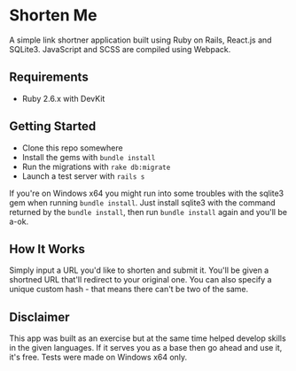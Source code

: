 # Shorten Me
A simple link shortner application built using Ruby on Rails, React.js and SQLite3.
JavaScript and SCSS are compiled using Webpack.

## Requirements
- Ruby 2.6.x with DevKit

## Getting Started
- Clone this repo somewhere
- Install the gems with ```bundle install```
- Run the migrations with ```rake db:migrate```
- Launch a test server with ```rails s```

If you're on Windows x64 you might run into some troubles with the sqlite3 gem when running ```bundle install```. Just install sqlite3 with the command returned by the ```bundle install```, then run ```bundle install``` again and you'll be a-ok.

## How It Works
Simply input a URL you'd like to shorten and submit it. You'll be given a shortned URL that'll redirect to your original one. You can also specify a unique custom hash - that means there can't be two of the same.

## Disclaimer
This app was built as an exercise but at the same time helped develop skills in the given languages. If it serves you as a base then go ahead and use it, it's free. Tests were made on Windows x64 only.